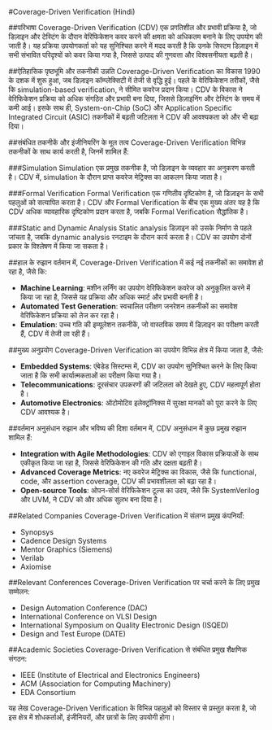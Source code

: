 #Coverage-Driven Verification (Hindi)

##परिभाषा
Coverage-Driven Verification (CDV) एक प्रगतिशील और प्रभावी प्रक्रिया है, जो डिज़ाइन और टेस्टिंग के दौरान वेरिफिकेशन कवर करने की क्षमता को अधिकतम बनाने के लिए उपयोग की जाती है। यह प्रक्रिया उपयोगकर्ता को यह सुनिश्चित करने में मदद करती है कि उनके सिस्टम डिज़ाइन में सभी संभावित परिदृश्यों को कवर किया गया है, जिससे उत्पाद की गुणवत्ता और विश्वसनीयता बढ़ती है।

##ऐतिहासिक पृष्ठभूमि और तकनीकी उन्नति
Coverage-Driven Verification का विकास 1990 के दशक में शुरू हुआ, जब डिज़ाइन कॉम्प्लेक्सिटी में तेजी से वृद्धि हुई। पहले के वेरिफिकेशन तरीकों, जैसे कि simulation-based verification, ने सीमित कवरेज प्रदान किया। CDV के विकास ने वेरिफिकेशन प्रक्रिया को अधिक संगठित और प्रभावी बना दिया, जिससे डिज़ाइनिंग और टेस्टिंग के समय में कमी आई। इसके साथ ही, System-on-Chip (SoC) और Application Specific Integrated Circuit (ASIC) तकनीकों में बढ़ती जटिलता ने CDV की आवश्यकता को और भी बढ़ा दिया।

##संबंधित तकनीकें और इंजीनियरिंग के मूल तत्व
Coverage-Driven Verification विभिन्न तकनीकों के साथ कार्य करती है, जिनमें शामिल हैं:

###Simulation
Simulation एक प्रमुख तकनीक है, जो डिज़ाइन के व्यवहार का अनुकरण करती है। CDV में, simulation के दौरान प्राप्त कवरेज मेट्रिक्स का आकलन किया जाता है।

###Formal Verification
Formal Verification एक गणितीय दृष्टिकोण है, जो डिज़ाइन के सभी पहलुओं को सत्यापित करता है। CDV और Formal Verification के बीच एक मुख्य अंतर यह है कि CDV अधिक व्यावहारिक दृष्टिकोण प्रदान करता है, जबकि Formal Verification सैद्धांतिक है।

###Static and Dynamic Analysis
Static analysis डिज़ाइन को उसके निर्माण से पहले जांचता है, जबकि dynamic analysis रनटाइम के दौरान कार्य करता है। CDV का उपयोग दोनों प्रकार के विश्लेषण में किया जा सकता है।

##हाल के रुझान
वर्तमान में, Coverage-Driven Verification में कई नई तकनीकों का समावेश हो रहा है, जैसे कि:

- **Machine Learning**: मशीन लर्निंग का उपयोग वेरिफिकेशन कवरेज को अनुकूलित करने में किया जा रहा है, जिससे यह प्रक्रिया और अधिक स्मार्ट और प्रभावी बनती है।
- **Automated Test Generation**: स्वचालित परीक्षण जनरेशन तकनीकों का समावेश वेरिफिकेशन प्रक्रिया को तेज कर रहा है।
- **Emulation**: उच्च गति की इम्यूलेशन तकनीकें, जो वास्तविक समय में डिज़ाइन का परीक्षण करती हैं, CDV में तेजी ला रही हैं।

##मुख्य अनुप्रयोग
Coverage-Driven Verification का उपयोग विभिन्न क्षेत्र में किया जाता है, जैसे:

- **Embedded Systems**: एंबेडेड सिस्टम्स में, CDV का उपयोग सुनिश्चित करने के लिए किया जाता है कि सभी कार्यात्मकताओं का परीक्षण किया गया है।
- **Telecommunications**: दूरसंचार उपकरणों की जटिलता को देखते हुए, CDV महत्वपूर्ण होता है।
- **Automotive Electronics**: ऑटोमोटिव इलेक्ट्रॉनिक्स में सुरक्षा मानकों को पूरा करने के लिए CDV आवश्यक है।

##वर्तमान अनुसंधान रुझान और भविष्य की दिशा
वर्तमान में, CDV अनुसंधान में कुछ प्रमुख रुझान शामिल हैं:

- **Integration with Agile Methodologies**: CDV को एगाइल विकास प्रक्रियाओं के साथ एकीकृत किया जा रहा है, जिससे वेरिफिकेशन की गति और दक्षता बढ़ती है।
- **Advanced Coverage Metrics**: नए कवरेज मेट्रिक्स का विकास, जैसे कि functional, code, और assertion coverage, CDV की प्रभावशीलता को बढ़ा रहा है।
- **Open-source Tools**: ओपन-सोर्स वेरिफिकेशन टूल्स का उदय, जैसे कि SystemVerilog और UVM, ने CDV को और अधिक सुलभ बना दिया है।

##Related Companies
Coverage-Driven Verification में संलग्न प्रमुख कंपनियाँ:
- Synopsys
- Cadence Design Systems
- Mentor Graphics (Siemens)
- Verilab
- Axiomise

##Relevant Conferences
Coverage-Driven Verification पर चर्चा करने के लिए प्रमुख सम्मेलन:
- Design Automation Conference (DAC)
- International Conference on VLSI Design
- International Symposium on Quality Electronic Design (ISQED)
- Design and Test Europe (DATE)

##Academic Societies
Coverage-Driven Verification से संबंधित प्रमुख शैक्षणिक संगठन:
- IEEE (Institute of Electrical and Electronics Engineers)
- ACM (Association for Computing Machinery)
- EDA Consortium

यह लेख Coverage-Driven Verification के विभिन्न पहलुओं को विस्तार से प्रस्तुत करता है, जो इस क्षेत्र में शोधकर्ताओं, इंजीनियरों, और छात्रों के लिए उपयोगी होगा।
